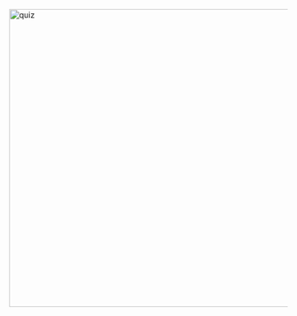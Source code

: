 <img width="540" alt="quiz" src="https://user-images.githubusercontent.com/110735726/189476859-06a287bd-5288-4b53-9587-e821e9b85a00.png">
